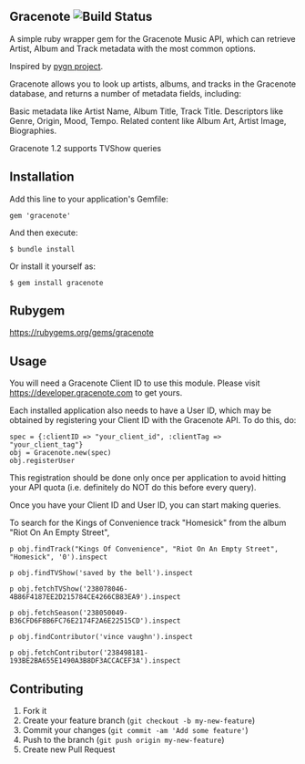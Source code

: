 ## Gracenote ![Build Status](https://secure.travis-ci.org/rubygems/rubygems.org.png?branch=master)
A simple ruby wrapper gem for the Gracenote Music API, which can retrieve Artist, Album and Track metadata with the most common options.

Inspired by <a href="https://github.com/cweichen/pygn">pygn project</a>.

Gracenote allows you to look up artists, albums, and tracks in the Gracenote database, and returns a number of metadata fields, including:

Basic metadata like Artist Name, Album Title, Track Title.
Descriptors like Genre, Origin, Mood, Tempo.
Related content like Album Art, Artist Image, Biographies.

Gracenote 1.2 supports TVShow queries 

## Installation

Add this line to your application's Gemfile:

    gem 'gracenote'

And then execute:

    $ bundle install

Or install it yourself as:

    $ gem install gracenote

## Rubygem
	
<a href="https://rubygems.org/gems/gracenote">https://rubygems.org/gems/gracenote</a>

## Usage

You will need a Gracenote Client ID to use this module. Please visit https://developer.gracenote.com to get yours.

Each installed application also needs to have a User ID, which may be obtained by registering your Client ID with the Gracenote API. To do this, do:

    spec = {:clientID => "your_client_id", :clientTag => "your_client_tag"}
    obj = Gracenote.new(spec)
    obj.registerUser

This registration should be done only once per application to avoid hitting your API quota (i.e. definitely do NOT do this before every query).

Once you have your Client ID and User ID, you can start making queries.

To search for the Kings of Convenience track "Homesick" from the album "Riot On An Empty Street",

    p obj.findTrack("Kings Of Convenience", "Riot On An Empty Street", "Homesick", '0').inspect

    p obj.findTVShow('saved by the bell').inspect

    p obj.fetchTVShow('238078046-4B86F4187EE2D215784CE4266CB83EA9').inspect

    p obj.fetchSeason('238050049-B36CFD6F8B6FC76E2174F2A6E22515CD').inspect

    p obj.findContributor('vince vaughn').inspect

    p obj.fetchContributor('238498181-193BE2BA655E1490A3B8DF3ACCACEF3A').inspect

    

## Contributing

1. Fork it
2. Create your feature branch (`git checkout -b my-new-feature`)
3. Commit your changes (`git commit -am 'Add some feature'`)
4. Push to the branch (`git push origin my-new-feature`)
5. Create new Pull Request
